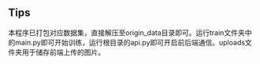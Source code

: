 ## Tips

​	本程序已打包对应数据集，直接解压至origin_data目录即可。运行train文件夹中的main.py即可开始训练，运行根目录的api.py即可开启前后端通信。uploads文件夹用于储存前端上传的图片。
